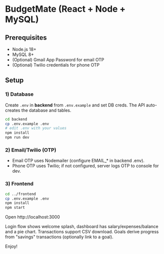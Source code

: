 # BudgetMate (React + Node + MySQL)

## Prerequisites
- Node.js 18+
- MySQL 8+
- (Optional) Gmail App Password for email OTP
- (Optional) Twilio credentials for phone OTP

## Setup

### 1) Database
Create `.env` in **backend** from `.env.example` and set DB creds.
The API auto-creates the database and tables.

```bash
cd backend
cp .env.example .env
# edit .env with your values
npm install
npm run dev
```

### 2) Email/Twilio (OTP)
- Email OTP uses Nodemailer (configure EMAIL_* in backend .env).
- Phone OTP uses Twilio; if not configured, server logs OTP to console for dev.

### 3) Frontend
```bash
cd ../frontend
cp .env.example .env
npm install
npm start
```

Open http://localhost:3000

Login flow shows welcome splash, dashboard has salary/expenses/balance and a pie chart.
Transactions support CSV download. Goals derive progress from "savings" transactions (optionally link to a goal).

Enjoy!
